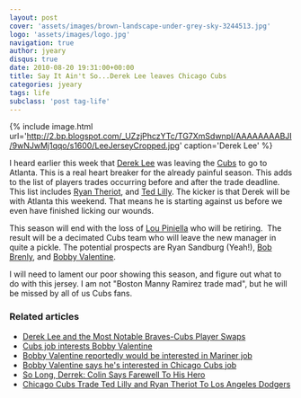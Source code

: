 ```yaml
---
layout: post
cover: 'assets/images/brown-landscape-under-grey-sky-3244513.jpg'
logo: 'assets/images/logo.jpg'
navigation: true
author: jyeary
disqus: true
date: 2010-08-20 19:31:00+00:00
title: Say It Ain't So...Derek Lee leaves Chicago Cubs
categories: jyeary
tags: life
subclass: 'post tag-life'
---
```

{% include image.html url='http://2.bp.blogspot.com/_UZzjPhczYTc/TG7XmSdwnpI/AAAAAAAABJI/9wNJwMj1qqo/s1600/LeeJerseyCropped.jpg' caption='Derek Lee' %}

I heard earlier this week that [Derek Lee](https://en.wikipedia.org/wiki/Derrek_Lee) was leaving the [Cubs](http://en.wikipedia.org/wiki/Chicago_Cubs) to go to Atlanta. This is a real heart breaker for the already painful season. This adds to the list of players trades occurring before and after the trade deadline. This list includes [Ryan Theriot](http://en.wikipedia.org/wiki/Ryan_Theriot), and [Ted Lilly](http://en.wikipedia.org/wiki/Ted_Lilly). The kicker is that Derek will be with Atlanta this weekend. That means he is starting against us before we even have finished licking our wounds.

This season will end with the loss of [Lou Piniella](http://en.wikipedia.org/wiki/Lou_Piniella) who will be retiring.  The result will be a decimated Cubs team who will leave the new manager in quite a pickle. The potential prospects are Ryan Sandburg (Yeah!), [Bob Brenly](http://en.wikipedia.org/wiki/Bob_Brenly), and [Bobby Valentine](http://en.wikipedia.org/wiki/Bobby_Valentine).

I will need to lament our poor showing this season, and figure out what to do with this jersey. I am not "Boston Manny Ramirez trade mad", but he will be missed by all of us Cubs fans.

### Related articles
* [Derek Lee and the Most Notable Braves-Cubs Player Swaps](http://bleacherreport.com/articles/439072-notable-atlanta-braves-chicago-cubs-players-swaps)
* [Cubs job interests Bobby Valentine](http://www.boston.com/sports/baseball/articles/2010/07/25/cubs_job_interests_bobby_valentine/?rss_id=Boston.com+--+Red+Sox+News)
* [Bobby Valentine reportedly would be interested in Mariner job](http://seattletimes.nwsource.com/html/thehotstoneleague/2012608619_bobby_valentine_reportedly_wou.html?syndication=rss)
* [Bobby Valentine says he's interested in Chicago Cubs job](http://sports.espn.go.com/chicago/mlb/news/story%3Fid%3D5409326%26campaign%3Drss%26source%3DMLBHeadlines&a=21543151&rid=2dca91bf-e40e-4c73-a367-6d9a47c49e7d&e=27d6154923095b2d97ff9d560c2e8593)
* [So Long, Derrek: Colin Says Farewell To His Hero](http://www.chicagonow.com/blogs/league-of-her-own/2010/08/so-long-derrek-colin-says-farewell-to-his-hero.html)
* [Chicago Cubs Trade Ted Lilly and Ryan Theriot To Los Angeles Dodgers](http://bleacherreport.com/articles/427823-chicago-cubs-trade-ted-lilly-and-ryan-theriot-to-los-angeles-dodgers)



